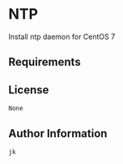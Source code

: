 NTP
==========

Install ntp daemon for CentOS 7

Requirements
------------

License
-------
	None

Author Information
------------------
	jk
